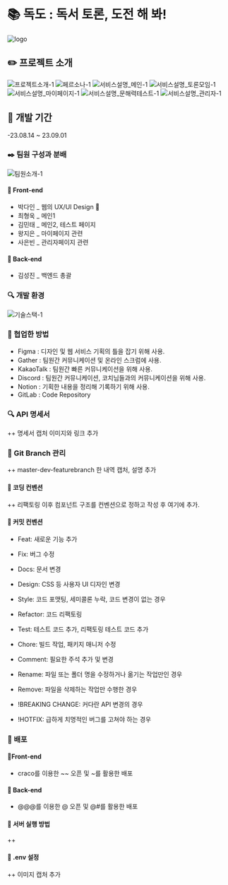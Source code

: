 # :books: 독도 : 독서 토론, 도전 해 봐!
![logo](/uploads/afeb34035a54c32cc494cd87c809d04d/logo.png)
## :pencil2: 프로젝트 소개
![프로젝트소개-1](/uploads/c7ef57f0fb6ae41602cf2a0e50a6ca3f/프로젝트소개-1.png)
![페르소나-1](/uploads/62c9b26426c7d84fd30685439bd18b4d/페르소나-1.png)
![서비스설명_메인-1](/uploads/6e9be002369988e708a5081c0e0aaa25/서비스설명_메인-1.png)
![서비스설명_토론모임-1](/uploads/2a85ebb440d971809148657691ddbc9d/서비스설명_토론모임-1.png)
![서비스설명_마이페이지-1](/uploads/cd00348fabb8a1c7185f577838e4adc1/서비스설명_마이페이지-1.png)
![서비스설명_문해력테스트-1](/uploads/e9b2c4e1274fb1b317213bf1acd59dcf/서비스설명_문해력테스트-1.png)
![서비스설명_관리자-1](/uploads/b0d50ea13b6431b2cd324e121dcfd80e/서비스설명_관리자-1.png)

## :calendar: 개발 기간
-23.08.14 ~ 23.09.01

### :black_nib: 팀원 구성과 분배
![팀원소개-1](/uploads/aace20841bd558b880d63ebf52134af4/팀원소개-1.png)

#### :high_brightness: Front-end
- 박다인 _ 웹의 UX/UI Design :crown:
- 최형욱 _ 메인1
- 김민태 _ 메인2, 테스트 페이지  
- 왕지은 _ 마이페이지 관련
- 사은빈 _ 관리자페이지 관련

#### :high_brightness: Back-end
- 김성진 _ 백엔드 총괄

### :mag: 개발 환경
![기술스택-1](/uploads/3c81a1dd935ff08668845d37465f5cbf/기술스택-1.png)

### :ship: 협업한 방법
- Figma : 디자인 및 웹 서비스 기획의 틀을 잡기 위해 사용.
- Gather : 팀원간 커뮤니케이션 및 온라인 스크럼에 사용.
- KakaoTalk : 팀원간 빠른 커뮤니케이션을 위해 사용.
- Discord : 팀원간 커뮤니케이션, 코치님들과의 커뮤니케이션을 위해 사용.
- Notion : 기획한 내용을 정리해 기록하기 위해 사용.
- GitLab : Code Repository

### :mag: API 명세서
++ 명세서 캡처 이미지와 링크 추가

### :open_file_folder: Git Branch 관리
++ master-dev-featurebranch 한 내역 캡처, 설명 추가

#### :file_folder: 코딩 컨벤션
 ++ 리팩토링 이후 컴포넌트 구조를 컨벤션으로 정하고 작성 후 여기에 추가.

#### :file_folder: 커밋 컨벤션
- Feat: 새로운 기능 추가

- Fix: 버그 수정

- Docs: 문서 변경

- Design: CSS 등 사용자 UI 디자인 변경

- Style: 코드 포맷팅, 세미콜론 누락, 코드 변경이 없는 경우

- Refactor: 코드 리팩토링

- Test: 테스트 코드 추가, 리팩토링 테스트 코드 추가

- Chore: 빌드 작업, 패키지 매니저 수정

- Comment: 필요한 주석 추가 및 변경

- Rename: 파일 또는 폴더 명을 수정하거나 옮기는 작업만인 경우

- Remove: 파일을 삭제하는 작업만 수행한 경우

- !BREAKING CHANGE: 커다란 API 변경의 경우

- !HOTFIX: 급하게 치명적인 버그를 고쳐야 하는 경우

### :station: 배포

#### :ticket:Front-end
- craco를 이용한 ~~ 오픈 및 ~를 활용한 배포

#### :ticket: Back-end
- @@@를 이용한 @ 오픈 및 @#를 활용한 배포
#### :vertical_traffic_light: 서버 실행 방법
++
#### :construction: .env 설정
++ 이미지 캡처 추가
